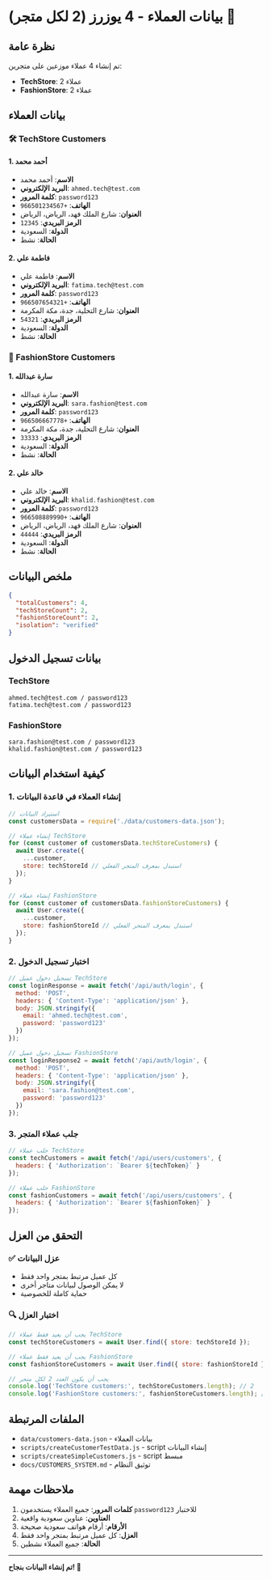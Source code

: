 # بيانات العملاء - 4 يوزرز (2 لكل متجر) 👥

## نظرة عامة

تم إنشاء 4 عملاء موزعين على متجرين:
- **TechStore**: 2 عملاء
- **FashionStore**: 2 عملاء

## بيانات العملاء

### 🛠️ TechStore Customers

#### 1. أحمد محمد
- **الاسم**: أحمد محمد
- **البريد الإلكتروني**: `ahmed.tech@test.com`
- **كلمة المرور**: `password123`
- **الهاتف**: `+966501234567`
- **العنوان**: شارع الملك فهد، الرياض، الرياض
- **الرمز البريدي**: `12345`
- **الدولة**: السعودية
- **الحالة**: نشط

#### 2. فاطمة علي
- **الاسم**: فاطمة علي
- **البريد الإلكتروني**: `fatima.tech@test.com`
- **كلمة المرور**: `password123`
- **الهاتف**: `+966507654321`
- **العنوان**: شارع التحلية، جدة، مكة المكرمة
- **الرمز البريدي**: `54321`
- **الدولة**: السعودية
- **الحالة**: نشط

### 👗 FashionStore Customers

#### 1. سارة عبدالله
- **الاسم**: سارة عبدالله
- **البريد الإلكتروني**: `sara.fashion@test.com`
- **كلمة المرور**: `password123`
- **الهاتف**: `+966506667778`
- **العنوان**: شارع التحلية، جدة، مكة المكرمة
- **الرمز البريدي**: `33333`
- **الدولة**: السعودية
- **الحالة**: نشط

#### 2. خالد علي
- **الاسم**: خالد علي
- **البريد الإلكتروني**: `khalid.fashion@test.com`
- **كلمة المرور**: `password123`
- **الهاتف**: `+966508889990`
- **العنوان**: شارع الملك فهد، الرياض، الرياض
- **الرمز البريدي**: `44444`
- **الدولة**: السعودية
- **الحالة**: نشط

## ملخص البيانات

```json
{
  "totalCustomers": 4,
  "techStoreCount": 2,
  "fashionStoreCount": 2,
  "isolation": "verified"
}
```

## بيانات تسجيل الدخول

### TechStore
```
ahmed.tech@test.com / password123
fatima.tech@test.com / password123
```

### FashionStore
```
sara.fashion@test.com / password123
khalid.fashion@test.com / password123
```

## كيفية استخدام البيانات

### 1. إنشاء العملاء في قاعدة البيانات
```javascript
// استيراد البيانات
const customersData = require('./data/customers-data.json');

// إنشاء عملاء TechStore
for (const customer of customersData.techStoreCustomers) {
  await User.create({
    ...customer,
    store: techStoreId // استبدل بمعرف المتجر الفعلي
  });
}

// إنشاء عملاء FashionStore
for (const customer of customersData.fashionStoreCustomers) {
  await User.create({
    ...customer,
    store: fashionStoreId // استبدل بمعرف المتجر الفعلي
  });
}
```

### 2. اختبار تسجيل الدخول
```javascript
// تسجيل دخول عميل TechStore
const loginResponse = await fetch('/api/auth/login', {
  method: 'POST',
  headers: { 'Content-Type': 'application/json' },
  body: JSON.stringify({
    email: 'ahmed.tech@test.com',
    password: 'password123'
  })
});

// تسجيل دخول عميل FashionStore
const loginResponse2 = await fetch('/api/auth/login', {
  method: 'POST',
  headers: { 'Content-Type': 'application/json' },
  body: JSON.stringify({
    email: 'sara.fashion@test.com',
    password: 'password123'
  })
});
```

### 3. جلب عملاء المتجر
```javascript
// جلب عملاء TechStore
const techCustomers = await fetch('/api/users/customers', {
  headers: { 'Authorization': `Bearer ${techToken}` }
});

// جلب عملاء FashionStore
const fashionCustomers = await fetch('/api/users/customers', {
  headers: { 'Authorization': `Bearer ${fashionToken}` }
});
```

## التحقق من العزل

### ✅ عزل البيانات
- كل عميل مرتبط بمتجر واحد فقط
- لا يمكن الوصول لبيانات متاجر أخرى
- حماية كاملة للخصوصية

### 🔍 اختبار العزل
```javascript
// يجب أن يعيد فقط عملاء TechStore
const techStoreCustomers = await User.find({ store: techStoreId });

// يجب أن يعيد فقط عملاء FashionStore
const fashionStoreCustomers = await User.find({ store: fashionStoreId });

// يجب أن يكون العدد 2 لكل متجر
console.log('TechStore customers:', techStoreCustomers.length); // 2
console.log('FashionStore customers:', fashionStoreCustomers.length); // 2
```

## الملفات المرتبطة

- `data/customers-data.json` - بيانات العملاء
- `scripts/createCustomerTestData.js` - script إنشاء البيانات
- `scripts/createSimpleCustomers.js` - script مبسط
- `docs/CUSTOMERS_SYSTEM.md` - توثيق النظام

## ملاحظات مهمة

1. **كلمات المرور**: جميع العملاء يستخدمون `password123` للاختبار
2. **العناوين**: عناوين سعودية واقعية
3. **الأرقام**: أرقام هواتف سعودية صحيحة
4. **العزل**: كل عميل مرتبط بمتجر واحد فقط
5. **الحالة**: جميع العملاء نشطين

---

**تم إنشاء البيانات بنجاح! 🎉** 